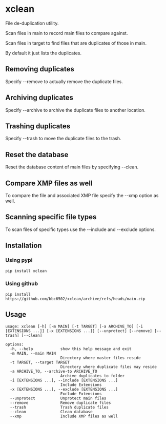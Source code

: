 # xclean

File de-duplication utility.

Scan files in main to record main files to compare against.

Scan files in target to find files that are duplicates of those in main.

By default it just lists the duplicates.

## Removing duplicates

Specify --remove to actually remove the duplicate files.

## Archiving duplicates

Specify --archive to archive the duplicate files to another location.

## Trashing duplicates

Specify --trash to move the duplicate files to the trash.

## Reset the database

Reset the database content of main files by specifying --clean.

## Compare XMP files as well

To compare the file and associated XMP file specify the --xmp option as well.

## Scanning specific file types

To scan files of specific types use the --include and --exclude options.

## Installation

### Using pypi

    pip install xclean

### Using github

    pip install https://github.com/bbc6502/xclean/archive/refs/heads/main.zip

## Usage

    usage: xclean [-h] [-m MAIN] [-t TARGET] [-a ARCHIVE_TO] [-i [EXTENSIONS ...]] [-x [EXTENSIONS ...]] [--unprotect] [--remove] [--trash] [--clean]

    options:
      -h, --help            show this help message and exit
      -m MAIN, --main MAIN
                            Directory where master files reside
      -t TARGET, --target TARGET
                            Directory where duplicate files may reside
      -a ARCHIVE_TO, --archive-to ARCHIVE_TO
                            Archive duplicates to folder
      -i [EXTENSIONS ...], --include [EXTENSIONS ...]
                            Include Extensions
      -x [EXTENSIONS ...], --exclude [EXTENSIONS ...]
                            Exclude Extensions
      --unprotect           Unprotect main files
      --remove              Remove duplicate files
      --trash               Trash duplicate files
      --clean               Clean database
      --xmp                 Include XMP files as well
